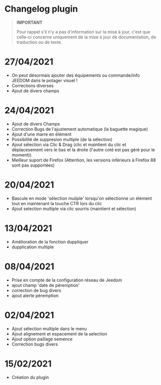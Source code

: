 # Changelog plugin 

>**IMPORTANT**
>
>Pour rappel s'il n'y a pas d'information sur la mise à jour, c'est que celle-ci concerne uniquement de la mise à jour de documentation, de traduction ou de texte.

# 27/04/2021

- On peut désormais ajouter des équipements ou commande/info JEEDOM dans le potager visuel !
- Corrections diverses
- Ajout de divers champs


# 24/04/2021

- Ajout de divers Champs
- Correction Bugs de l'ajustement automatique (la baguette magique)
- Ajout d'une marre en élément
- Possibilité de suppresion multiple (de la sélection)
- Ajout sélection via Clic & Drag (clic et maintient du clic et déplacesement vers le bas et la droite (l'autre coté est pas géré pour le moment))
- Meilleur suport de Firefox (Attention, les versions inférieurs à Firefox 88 sont pas supportées)

# 20/04/2021

- Bascule en mode 'sélection muliple' lorsqu'on sélectionne un élément tout en maintenant la touche CTR lors du clic
- Ajout selection multiple via clic sourris (maintient et sélection)

# 13/04/2021

- Amélioration de la fonction duppliquer
- dupplication multiple

# 08/04/2021

- Prise en compte de la configuration réseau de Jeedom
- ajout champ 'date de péremption'
- correction de bug divers
- ajout alerte péremption

# 02/04/2021

- Ajout sélection multiple dans le menu
- Ajout alignement et espacement de la selection
- Ajout option paillage semence
- Correction bugs divers

# 15/02/2021

- Création du plugin
